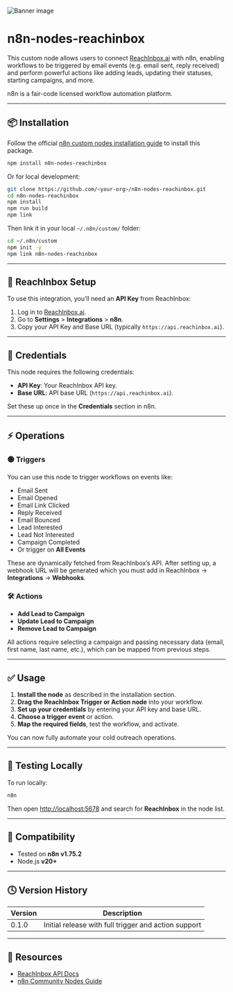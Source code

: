 ![Banner image](https://user-images.githubusercontent.com/10284570/173569848-c624317f-42b1-45a6-ab09-f0ea3c247648.png)

# n8n-nodes-reachinbox

This custom node allows users to connect [ReachInbox.ai](https://reachinbox.ai) with n8n, enabling workflows to be triggered by email events (e.g. email sent, reply received) and perform powerful actions like adding leads, updating their statuses, starting campaigns, and more.

n8n is a fair-code licensed workflow automation platform.

---

## 📦 Installation

Follow the official [n8n custom nodes installation guide](https://docs.n8n.io/integrations/community-nodes/installation/) to install this package.

```bash
npm install n8n-nodes-reachinbox
```

Or for local development:

```bash
git clone https://github.com/<your-org>/n8n-nodes-reachinbox.git
cd n8n-nodes-reachinbox
npm install
npm run build
npm link
```

Then link it in your local `~/.n8n/custom/` folder:

```bash
cd ~/.n8n/custom
npm init -y
npm link n8n-nodes-reachinbox
```

---

## 🤖 ReachInbox Setup

To use this integration, you’ll need an **API Key** from ReachInbox:

1. Log in to [ReachInbox.ai](https://app.reachinbox.ai).
2. Go to **Settings** > **Integrations** > **n8n**.
3. Copy your API Key and Base URL (typically `https://api.reachinbox.ai`).

---

## 🔧 Credentials

This node requires the following credentials:

* **API Key**: Your ReachInbox API key.
* **Base URL**: API base URL (`https://api.reachinbox.ai`).

Set these up once in the **Credentials** section in n8n.

---

## ⚡ Operations

### 🟢 Triggers

You can use this node to trigger workflows on events like:

* Email Sent
* Email Opened
* Email Link Clicked
* Reply Received
* Email Bounced
* Lead Interested
* Lead Not Interested
* Campaign Completed
* Or trigger on **All Events**

These are dynamically fetched from ReachInbox’s API.
After setting up, a webhook URL will be generated which you must add in ReachInbox → **Integrations** → **Webhooks**.

### 🛠️ Actions

* **Add Lead to Campaign**
* **Update Lead to Campaign**
* **Remove Lead to Campaign**

All actions require selecting a campaign and passing necessary data (email, first name, last name, etc.), which can be mapped from previous steps.

---

## ✅ Usage

1. **Install the node** as described in the installation section.
2. **Drag the ReachInbox Trigger or Action node** into your workflow.
3. **Set up your credentials** by entering your API key and base URL.
4. **Choose a trigger event** or action.
5. **Map the required fields**, test the workflow, and activate.

You can now fully automate your cold outreach operations.

---

## 🧪 Testing Locally

To run locally:

```bash
n8n
```

Then open [http://localhost:5678](http://localhost:5678) and search for **ReachInbox** in the node list.

---

## 📎 Compatibility

* Tested on **n8n v1.75.2**
* Node.js **v20+**

---

## 🕓 Version History

| Version | Description                                          |
| ------- | ---------------------------------------------------- |
| 0.1.0   | Initial release with full trigger and action support |

---

## 🧩 Resources

* [ReachInbox API Docs](https://docs.reachinbox.ai)
* [n8n Community Nodes Guide](https://docs.n8n.io/integrations/community-nodes/)